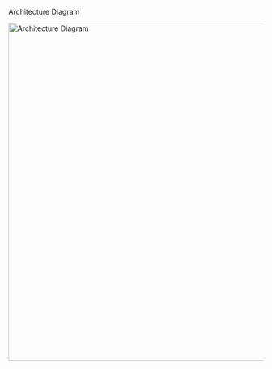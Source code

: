 Architecture Diagram

<img width="668" alt="Architecture Diagram" src="https://github.com/jaswanth265/test-project/assets/137730593/0ef9c238-9473-4e21-b422-25265b9dc7a2">

